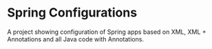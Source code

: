 # Spring Configurations
A project showing configuration of Spring apps based on XML, XML + Annotations and all Java code with Annotations.
